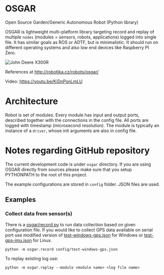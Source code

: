 OSGAR
=====

Open Source Garden/Generic Autonomous Robot (Python library)

OSGAR is lightweight multi-platform library targeting record and replay of
multiple `nodes` (modules = sensors, robots, applications) logged into single file. It
has similar goals as ROS or ADTF, but is minimalistic. It should run on
different operating systems and also low end devices like Raspberry PI Zero. 

![John Deere X300R](http://robotika.cz/competitions/roboorienteering/2016/jd-nav2.jpg)

References at
http://robotika.cz/robots/osgar/

Video: https://youtu.be/KiDnPsnLmLU

# Architecture

Robot is set of modules. Every module has input and output ports, described
together with the connections in the config file. All ports are logged with
timestamp (microsecond resolution). The module is typically an instance of a
`driver`, whose init arguments are also in config file.


# Notes regarding GitHub repository

The current development code is under `osgar` directory.
If you are using OSGAR directly from sources please make sure that
you setup PYTHONPATH to the root of this project.

The example configurations are stored in `config` folder. JSON files are
used.

## Examples

### Collect data from sensor(s)

There is a [osgar/record.py](https://github.com/robotika/osgar/blob/master/osgar/record.py)
to run data collection based on given configuration file.
If you would like to collect GPS data available on serial port use modified version
of [test-windows-gps.json](https://github.com/robotika/osgar/blob/master/config/test-windows-gps.json)
for Windows or 
[test-gps-imu.json](https://github.com/robotika/osgar/blob/master/config/test-gps-imu.json) for Linux.


```
python -m osgar.record config/test-windows-gps.json
```

To replay existing log use:
```
python -m osgar.replay --module <module name> <log file name>
```

